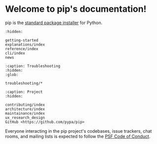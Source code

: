 # Welcome to pip's documentation!

pip is the [standard package installer][recommendations] for Python.

```{toctree}
:hidden:

getting-started
explanations/index
reference/index
cli/index
news
```

```{toctree}
:caption: Troubleshooting
:hidden:
:glob:

troubleshooting/*
```

```{toctree}
:caption: Project
:hidden:

contributing/index
architecture/index
maintainance/index
ux_research_design
GitHub <https://github.com/pypa/pip>
```

Everyone interacting in the pip project's codebases, issue trackers, chat
rooms, and mailing lists is expected to follow the [PSF Code of Conduct][coc].

[recommendations]: https://packaging.python.org/guides/tool-recommendations/
[coc]: https://github.com/pypa/.github/blob/main/CODE_OF_CONDUCT.md
